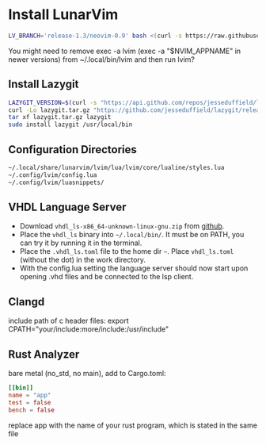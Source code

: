 # Install LunarVim

```bash
LV_BRANCH='release-1.3/neovim-0.9' bash <(curl -s https://raw.githubusercontent.com/LunarVim/LunarVim/release-1.3/neovim-0.9/utils/installer/install.sh)
```

You might need to remove exec -a lvim (exec -a "$NVIM_APPNAME" in newer versions) from ~/.local/bin/lvim and then run lvim?

## Install Lazygit

```bash
LAZYGIT_VERSION=$(curl -s "https://api.github.com/repos/jesseduffield/lazygit/releases/latest" | grep -Po '"tag_name": "v\K[^"]*')
curl -Lo lazygit.tar.gz "https://github.com/jesseduffield/lazygit/releases/latest/download/lazygit_${LAZYGIT_VERSION}_Linux_x86_64.tar.gz"
tar xf lazygit.tar.gz lazygit
sudo install lazygit /usr/local/bin
```

## Configuration Directories

```bash
~/.local/share/lunarvim/lvim/lua/lvim/core/lualine/styles.lua
~/.config/lvim/config.lua
~/.config/lvim/luasnippets/
```

## VHDL Language Server

- Download `vhdl_ls-x86_64-unknown-linux-gnu.zip` from [github](https://github.com/VHDL-LS/rust_hdl/releases).
- Place the `vhdl_ls` binary into `~/.local/bin/`. It must be on PATH, you can try it by running it in the terminal.
- Place the `.vhdl_ls.toml` file to the home dir `~`. Place `vhdl_ls.toml` (without the dot) in the work directory.
- With the config.lua setting the language server should now start upon opening .vhd files and be connected to the lsp client.

## Clangd

include path of c header files:
export CPATH="your/include:more/include:/usr/include"

## Rust Analyzer

bare metal (no_std, no main), add to Cargo.toml:

```toml
[[bin]]
name = "app"
test = false
bench = false
```

replace app with the name of your rust program, which is stated in the same file


